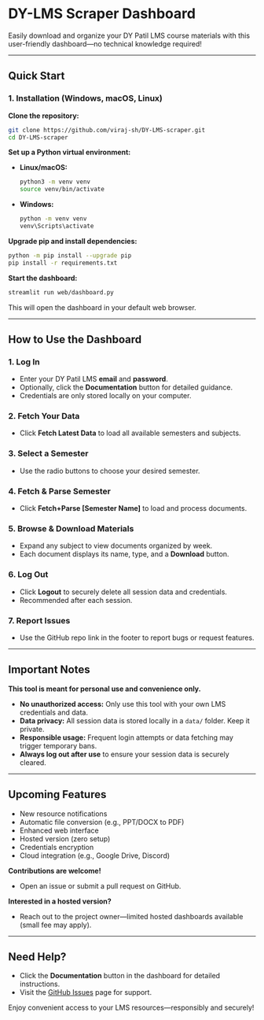 # DY-LMS Scraper Dashboard

Easily download and organize your DY Patil LMS course materials with this user-friendly dashboard—no technical knowledge required!

---

## Quick Start

### 1. Installation (Windows, macOS, Linux)

**Clone the repository:**

```bash
git clone https://github.com/viraj-sh/DY-LMS-scraper.git
cd DY-LMS-scraper
```

**Set up a Python virtual environment:**

* **Linux/macOS:**

  ```bash
  python3 -m venv venv
  source venv/bin/activate
  ```

* **Windows:**

  ```cmd
  python -m venv venv
  venv\Scripts\activate
  ```

**Upgrade pip and install dependencies:**

```bash
python -m pip install --upgrade pip
pip install -r requirements.txt
```

**Start the dashboard:**

```bash
streamlit run web/dashboard.py
```

This will open the dashboard in your default web browser.

---

## How to Use the Dashboard

### 1. Log In

* Enter your DY Patil LMS **email** and **password**.
* Optionally, click the **Documentation** button for detailed guidance.
* Credentials are only stored locally on your computer.

### 2. Fetch Your Data

* Click **Fetch Latest Data** to load all available semesters and subjects.

### 3. Select a Semester

* Use the radio buttons to choose your desired semester.

### 4. Fetch & Parse Semester

* Click **Fetch+Parse \[Semester Name]** to load and process documents.

### 5. Browse & Download Materials

* Expand any subject to view documents organized by week.
* Each document displays its name, type, and a **Download** button.

### 6. Log Out

* Click **Logout** to securely delete all session data and credentials.
* Recommended after each session.

### 7. Report Issues

* Use the GitHub repo link in the footer to report bugs or request features.

---

## Important Notes

**This tool is meant for personal use and convenience only.**

* **No unauthorized access:** Only use this tool with your own LMS credentials and data.
* **Data privacy:** All session data is stored locally in a `data/` folder. Keep it private.
* **Responsible usage:** Frequent login attempts or data fetching may trigger temporary bans.
* **Always log out after use** to ensure your session data is securely cleared.

---

## Upcoming Features

* New resource notifications
* Automatic file conversion (e.g., PPT/DOCX to PDF)
* Enhanced web interface
* Hosted version (zero setup)
* Credentials encryption
* Cloud integration (e.g., Google Drive, Discord)

**Contributions are welcome!**

* Open an issue or submit a pull request on GitHub.

**Interested in a hosted version?**

* Reach out to the project owner—limited hosted dashboards available (small fee may apply).

---

## Need Help?

* Click the **Documentation** button in the dashboard for detailed instructions.
* Visit the [GitHub Issues](https://github.com/viraj-sh/DY-LMS-scraper/issues) page for support.

Enjoy convenient access to your LMS resources—responsibly and securely!
